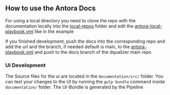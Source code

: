 ## How to use the Antora Docs

For using a local directory you need to clone the repo with the documentation locally into
the [local-repos](./local-repos) folder and edit the [antora-local-playbook.yml](antora-local-playbook.yml) like in the
example

If you finished development, push the docs into the corresponding repo and add the url and the branch, if needed default
is main, to
the [antora-playbook.yml](antora-playbook.yml) and push to the docs branch of the dqualizer main repo

### UI Development

The Source files for the ui are located in the ```documentation/src/``` folder.
You can test your changes to the UI by running the ```gulp bundle``` command inside ```documentation/``` folder. The
UI-Bundle is generated by the Pipeline
